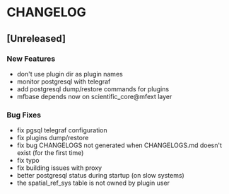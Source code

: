 # CHANGELOG


## [Unreleased]

### New Features
- don't use plugin dir as plugin names
- monitor postgresql with telegraf
- add postgresql dump/restore commands for plugins
- mfbase depends now on scientific_core@mfext layer


### Bug Fixes
- fix pgsql telegraf configuration
- fix plugins dump/restore
- fix bug CHANGELOGS not generated when CHANGELOGS.md doesn't exist (for the first time)
- fix typo
- fix building issues with proxy
- better postgresql status during startup (on slow systems)
- the spatial_ref_sys table is not owned by plugin user





